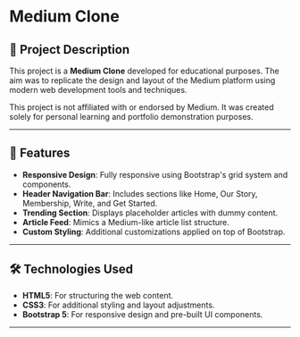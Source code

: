 # Medium Clone

## 📖 Project Description

This project is a **Medium Clone** developed for educational purposes. The aim was to replicate the design and layout of the Medium platform using modern web development tools and techniques.

This project is not affiliated with or endorsed by Medium. It was created solely for personal learning and portfolio demonstration purposes.

---

## 🎨 Features

- **Responsive Design**: Fully responsive using Bootstrap's grid system and components.
- **Header Navigation Bar**: Includes sections like Home, Our Story, Membership, Write, and Get Started.
- **Trending Section**: Displays placeholder articles with dummy content.
- **Article Feed**: Mimics a Medium-like article list structure.
- **Custom Styling**: Additional customizations applied on top of Bootstrap.

---

## 🛠️ Technologies Used

- **HTML5**: For structuring the web content.
- **CSS3**: For additional styling and layout adjustments.
- **Bootstrap 5**: For responsive design and pre-built UI components.

---
